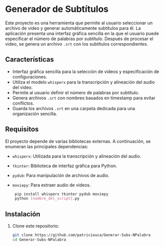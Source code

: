 # Generador de Subtítulos

Este proyecto es una herramienta que permite al usuario seleccionar un archivo de video y generar automáticamente subtítulos para él. La aplicación presenta una interfaz gráfica sencilla en la que el usuario puede especificar el número de palabras por subtítulo. Después de procesar el video, se genera un archivo `.srt` con los subtítulos correspondientes.

## Características

- Interfaz gráfica sencilla para la selección de videos y especificación de configuraciones.
- Utiliza el modelo `whisperx` para la transcripción y alineación del audio del video.
- Permite al usuario definir el número de palabras por subtítulo.
- Genera archivos `.srt` con nombres basados en timestamp para evitar conflictos.
- Guarda los archivos `.srt` en una carpeta dedicada para una organización sencilla.

## Requisitos

El proyecto depende de varias bibliotecas externas. A continuación, se enumeran las principales dependencias:

- `whisperx`: Utilizada para la transcripción y alineación del audio.
- `tkinter`: Biblioteca de interfaz gráfica para Python.
- `pydub`: Para manipulación de archivos de audio.
- `moviepy`: Para extraer audio de videos.

  ```bash
   pip install whisperx tkinter pydub moviepy
   python [nombre_del_script].py

## Instalación

1. Clone este repositorio:

   ```bash
   git clone https://github.com/patriciouca/Generar-Subs-NPalabra
   cd Generar-Subs-NPalabra
